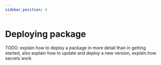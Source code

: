 ```yaml
---
sidebar_position: 4
---
```


# Deploying package

TODO: explain how to deploy a package in more detail than in getting started, also explain how to update and deploy a new version, explain how secrets work

